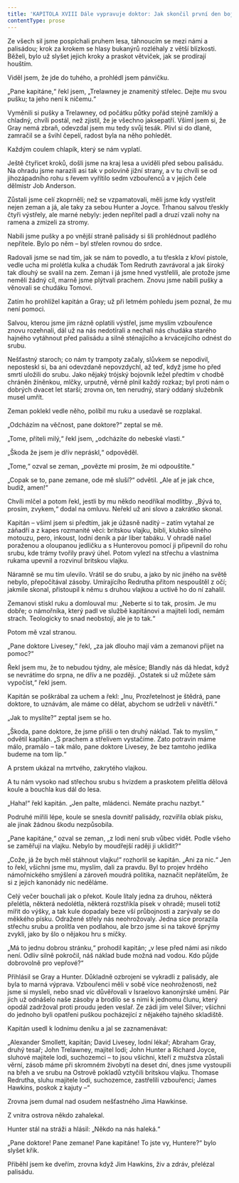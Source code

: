 ```yaml
---
title: 'KAPITOLA XVIII Dále vypravuje doktor: Jak skončil první den boje'
contentType: prose
---
```


<section>

Ze všech sil jsme pospíchali pruhem lesa, táhnoucím se mezi námi a palisádou; krok za krokem se hlasy bukanýrů rozléhaly z větší blízkosti. Běželi, bylo už slyšet jejich kroky a praskot větviček, jak se prodírají houštím.

Viděl jsem, že jde do tuhého, a prohlédl jsem pánvičku.

„Pane kapitáne,“ řekl jsem, „Trelawney je znamenitý střelec. Dejte mu svou pušku; ta jeho není k ničemu.“

Vyměnili si pušky a Trelawney, od počátku půtky pořád stejně zamlklý a chladný, chvíli postál, než zjistil, že je všechno jaksepatří. Všiml jsem si, že Gray nemá zbraň, odevzdal jsem mu tedy svůj tesák. Plivl si do dlaně, zamračil se a švihl čepelí, radost byla na něho pohledět.

Každým coulem chlapík, který se nám vyplatí.

Ještě čtyřicet kroků, došli jsme na kraj lesa a uviděli před sebou palisádu. Na ohradu jsme narazili asi tak v polovině jižní strany, a v tu chvíli se od jihozápadního rohu s řevem vyřítilo sedm vzbouřenců a v jejich čele dělmistr Job Anderson.

Zůstali jsme celí zkoprnělí; než se vzpamatovali, měli jsme kdy vystřelit nejen zeman a já, ale taky za sebou Hunter a Joyce. Trhanou salvou třeskly čtyři výstřely, ale marné nebyly: jeden nepřítel padl a druzí vzali nohy na ramena a zmizeli za stromy.

Nabili jsme pušky a po vnější straně palisády si šli prohlédnout padlého nepřítele. Bylo po něm – byl střelen rovnou do srdce.

Radovali jsme se nad tím, jak se nám to povedlo, a tu třeskla z křoví pistole, vedle ucha mi prolétla kulka a chudák Tom Redruth zavrávoral a jak široký tak dlouhý se svalil na zem. Zeman i já jsme hned vystřelili, ale protože jsme neměli žádný cíl, marně jsme plýtvali prachem. Znovu jsme nabili pušky a věnovali se chudáku Tomovi.

Zatím ho prohlížel kapitán a Gray; už při letmém pohledu jsem poznal, že mu není pomoci.

Salvou, kterou jsme jim rázně oplatili výstřel, jsme myslím vzbouřence znovu rozehnali, dál už na nás nedotírali a nechali nás chudáka starého hajného vytáhnout před palisádu a silně sténajícího a krvácejícího odnést do srubu.

Nešťastný staroch; co nám ty trampoty začaly, slůvkem se nepodivil, neposteskl si, ba ani odevzdaně nepovzdychl, až teď, když jsme ho před smrtí uložili do srubu. Jako nějaký trójský bojovník ležel předtím v chodbě chráněn žíněnkou, mlčky, urputně, věrně plnil každý rozkaz; byl proti nám o dobrých dvacet let starší; zrovna on, ten nerudný, starý oddaný služebník musel umřít.

Zeman poklekl vedle něho, políbil mu ruku a usedavě se rozplakal.

„Odcházím na věčnost, pane doktore?“ zeptal se mě.

„Tome, příteli milý,“ řekl jsem, „odcházíte do nebeské vlasti.“

„Škoda že jsem je dřív nepráskl,“ odpověděl.

„Tome,“ ozval se zeman, „povězte mi prosím, že mi odpouštíte.“

„Copak se to, pane zemane, ode mě sluší?“ odvětil. „Ale ať je jak chce, budiž, amen!“

Chvíli mlčel a potom řekl, jestli by mu někdo neodříkal modlitby. „Bývá to, prosím, zvykem,“ dodal na omluvu. Neřekl už ani slovo a zakrátko skonal.

Kapitán – všiml jsem si předtím, jak je úžasně naditý – zatím vytahal ze záňadří a z kapes rozmanité věci: britskou vlajku, bibli, klubko silného motouzu, pero, inkoust, lodní deník a pár liber tabáku. V ohradě našel poraženou a oloupanou jedličku a s Hunterovou pomocí ji připevnil do rohu srubu, kde trámy tvořily pravý úhel. Potom vylezl na střechu a vlastníma rukama upevnil a rozvinul britskou vlajku.

Náramně se mu tím ulevilo. Vrátil se do srubu, a jako by nic jiného na světě nebylo, přepočítával zásoby. Umírajícího Redrutha přitom nespouštěl z očí; jakmile skonal, přistoupil k němu s druhou vlajkou a uctivě ho do ní zahalil.

Zemanovi stiskl ruku a domlouval mu: „Neberte si to tak, prosím. Je mu dobře; o námořníka, který padl ve službě kapitánovi a majiteli lodi, nemám strach. Teologicky to snad neobstojí, ale je to tak.“

Potom mě vzal stranou.

„Pane doktore Livesey,“ řekl, „za jak dlouho mají vám a zemanovi přijet na pomoc?“

Řekl jsem mu, že to nebudou týdny, ale měsíce; Blandly nás dá hledat, když se nevrátíme do srpna, ne dřív a ne později. „Ostatek si už můžete sám vypočíst,“ řekl jsem.

Kapitán se poškrábal za uchem a řekl: „Inu, Prozřetelnost je štědrá, pane doktore, to uznávám, ale máme co dělat, abychom se udrželi v návětří.“

„Jak to myslíte?“ zeptal jsem se ho.

„Škoda, pane doktore, že jsme přišli o ten druhý náklad. Tak to myslím,“ odvětil kapitán. „S prachem a střelivem vystačíme. Zato potravin máme málo, pramálo – tak málo, pane doktore Livesey, že bez tamtoho jedlíka budeme na tom líp.“

A prstem ukázal na mrtvého, zakrytého vlajkou.

A tu nám vysoko nad střechou srubu s hvizdem a praskotem přelítla dělová koule a bouchla kus dál do lesa.

„Haha!“ řekl kapitán. „Jen palte, mládenci. Nemáte prachu nazbyt.“

Podruhé mířili lépe, koule se snesla dovnitř palisády, rozvířila oblak písku, ale jinak žádnou škodu nezpůsobila.

„Pane kapitáne,“ ozval se zeman, „z lodi není srub vůbec vidět. Podle všeho se zaměřují na vlajku. Nebylo by moudřejší raději ji uklidit?“

„Cože, já že bych měl stáhnout vlajku!“ rozhorlil se kapitán. „Ani za nic.“ Jen to řekl, všichni jsme mu, myslím, dali za pravdu. Byl to projev hrdého námořnického smýšlení a zároveň moudrá politika, naznačit nepřátelům, že si z jejich kanonády nic neděláme.

Celý večer bouchali jak o překot. Koule lítaly jedna za druhou, některá přelétla, některá nedolétla, některá rozstříkla písek v ohradě; museli totiž mířit do výšky, a tak kule dopadaly beze vší průbojnosti a zarývaly se do měkkého písku. Odražené střely nás neohrožovaly. Jedna sice prorazila střechu srubu a prolítla ven podlahou, ale brzo jsme si na takové šprýmy zvykli, jako by šlo o nějakou hru s míčky.

„Má to jednu dobrou stránku,“ prohodil kapitán; „v lese před námi asi nikdo není. Odliv silně pokročil, náš náklad bude možná nad vodou. Kdo půjde dobrovolně pro vepřové?“

Přihlásil se Gray a Hunter. Důkladně ozbrojeni se vykradli z palisády, ale byla to marná výprava. Vzbouřenci měli v sobě více neohroženosti, než jsme si mysleli, nebo snad víc důvěřovali v Israelovo kanonýrské umění. Pár jich už odnášelo naše zásoby a brodilo se s nimi k jednomu člunu, který opodál zadržoval proti proudu jeden veslař. Ze zádi jim velel Silver; všichni do jednoho byli opatřeni puškou pocházející z nějakého tajného skladiště.

Kapitán usedl k lodnímu deníku a jal se zaznamenávat:

„Alexander Smollett, kapitán; David Livesey, lodní lékař; Abraham Gray, druhý tesař; John Trelawney, majitel lodi; John Hunter a Richard Joyce, sluhové majitele lodi, suchozemci – to jsou všichni, kteří z mužstva zůstali věrní, zásob máme při skromném živobytí na deset dní, dnes jsme vystoupili na břeh a ve srubu na Ostrově pokladů vztyčili britskou vlajku. Thomase Redrutha, sluhu majitele lodi, suchozemce, zastřelili vzbouřenci; James Hawkins, poskok z kajuty –“

Zrovna jsem dumal nad osudem nešťastného Jima Hawkinse.

Z vnitra ostrova někdo zahalekal.

Hunter stál na stráži a hlásil: „Někdo na nás haleká.“

„Pane doktore! Pane zemane! Pane kapitáne! To jste vy, Huntere?“ bylo slyšet křik.

Přiběhl jsem ke dveřím, zrovna když Jim Hawkins, živ a zdráv, přelézal palisádu.

</section>

[^1]: Matróz – námořník. _Pozn. red._

[^2]: Klnout – klít, nadávat. _Pozn. red._

[^3]: Švadronit – rychle drmolivě mluvit. _Pozn. red._

[^4]: Sešlý, vetchý. _Pozn. red._

[^5]: Smotaný žvýkací tabák. _Pozn. red._

[^6]: Nádoba na uchovávání troudu, tj. suché, snadno zápalné látky. _Pozn. red._

[^7]: Přístroj k určování místa podle polohy hvězd. _Pozn. red._

[^8]: Kyvadlové hodiny. _Pozn. red._

[^9]: Dovětek, dodatek. _Pozn. red._

[^10]: Kloun – mohutná špičatá zbraň umístěná pod čarou ponoru na přídi. Svým hrotem sloužila k proražení boku nepřátelské lodi. _Pozn. red._

[^11]: Šalupa – dlouhý člun určený k dopravě mezi kotvící lodí a břehem. _Pozn. red._

[^12]: Staré přísloví (15. stol.), „kdo chodí kolem močálu, bažiny, ten se nachladí“, tj. nelze jednat nečestně bez následků. _Pozn. red._

[^13]: Parduna – součást pevného lanoví, zadní a postranní lano slouží k výstuze stěžňů a čnělek. _Pozn. red._

[^14]: Jola – otevřený sportovní člun s plachtami. _Pozn. red._

[^15]: Zábradlí, ohrazení. _Pozn. red._

[^16]: Brzo bylo vzbouřenců jen osm, námořník ze škuneru, postřelený panem Trelawneyem, ještě ten večer zranění podlehl. Ti, co zůstali, se to ovšem dověděli až později.

[^17]: Kosatka – trojúhelníková plachta nad přídí lodi. _Pozn. red._

[^18]: Stěh – lano spojující stěžeň s trupem a zajišťující jeho lepší stabilitu. _Pozn. red_.

[^19]: Fidibus – papírovýsmotek, jímž se podpaluje dýmka nebo svíčka. _Pozn. red_.

[^20]: Cvičit na povel. _Pozn. red_.

[^21]: Mlýnské kameny. _Pozn. red._
